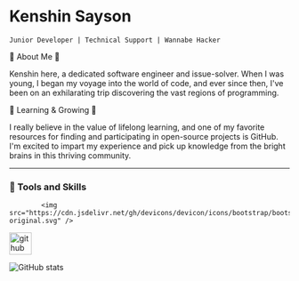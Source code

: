 # Kenshin Sayson

`Junior Developer | Technical Support | Wannabe Hacker`

🌟 About Me 🌟

Kenshin here, a dedicated software engineer and issue-solver. When I was young, I began my voyage into the world of code, and ever since then, I've been on an exhilarating trip discovering the vast regions of programming.

🌱 Learning & Growing 🌱

I really believe in the value of lifelong learning, and one of my favorite resources for finding and participating in open-source projects is GitHub. I'm excited to impart my experience and pick up knowledge from the bright brains in this thriving community.

---

### 🧰 Tools and Skills


            <img src="https://cdn.jsdelivr.net/gh/devicons/devicon/icons/bootstrap/bootstrap-original.svg" />
          


[<img src='https://cdn.jsdelivr.net/npm/simple-icons@3.0.1/icons/github.svg' alt='github' height='40'>](https://github.com/Thrifties)  

![GitHub stats](https://github-readme-stats.vercel.app/api?username=Thrifties&show_icons=true)  
